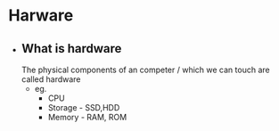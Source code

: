 # Harware

- What is hardware 
    - 
    The physical components of an competer / which we can touch are called hardware
    - eg.
        - CPU
        - Storage - SSD,HDD
        - Memory - RAM, ROM